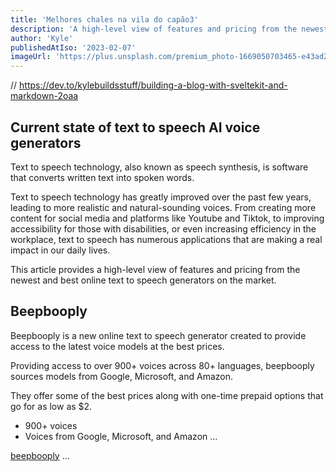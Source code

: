 ```yaml
---
title: 'Melhores chales na vila do capão3'
description: 'A high-level view of features and pricing from the newest and best online text to speech generators on the market'
author: 'Kyle'
publishedAtIso: '2023-02-07'
imageUrl: 'https://plus.unsplash.com/premium_photo-1669050703465-e43ad200d6b8?q=80&w=1740&auto=format&fit=crop&ixlib=rb-4.0.3&ixid=M3wxMjA3fDB8MHxwaG90by1wYWdlfHx8fGVufDB8fHx8fA%3D%3D'
---
```


//  https://dev.to/kylebuildsstuff/building-a-blog-with-sveltekit-and-markdown-2oaa

<script>
...
</script>

## Current state of text to speech AI voice generators

Text to speech technology, also known as speech synthesis, is software that converts written text into spoken words.

Text to speech technology has greatly improved over the past few years, leading to more realistic and natural-sounding voices. From creating more content for social media and platforms like Youtube and Tiktok, to improving accessibility for those with disabilities, or even increasing efficiency in the workplace, text to speech has numerous applications that are making a real impact in our daily lives.

This article provides a high-level view of features and pricing from the newest and best online text to speech generators on the market.

<div id="beepbooply"></div>

## Beepbooply

Beepbooply is a new online text to speech generator created to provide access to the latest voice models at the best prices.

Providing access to over 900+ voices across 80+ languages, beepbooply sources models from Google, Microsoft, and Amazon.

They offer some of the best prices along with one-time prepaid options that go for as low as $2.

- 900+ voices
- Voices from Google, Microsoft, and Amazon
...

<a href="https://beepbooply.com" target="_blank" rel="noopener noreferrer">beepbooply</a>
...